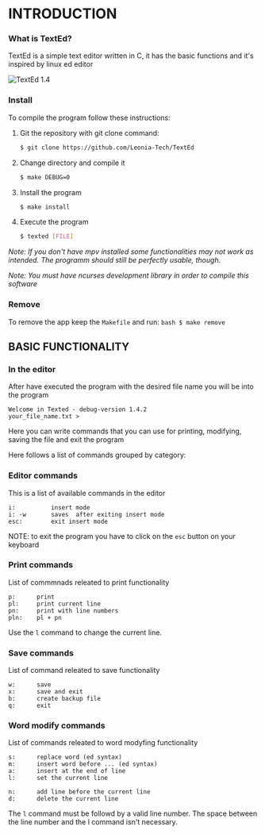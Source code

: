 # INTRODUCTION
### What is TextEd? 
TextEd is a simple text editor written in C, it has the basic functions and it's inspired by linux ed editor   

![TextEd 1.4](https://i.ibb.co/4t9r685/Text-Ed-1-4.png)

### Install
To compile the program follow these instructions: 

 1. Git the repository with git clone command: 
    ```bash
    $ git clone https://github.com/Leonia-Tech/TextEd
    ```

2. Change directory and compile it
    ```bash
    $ make DEBUG=0
    ```

3. Install the program
    ```bash
    $ make install
    ```

3. Execute the program 
    ``` bash 
    $ texted [FILE] 
    ```
*Note: If you don't have mpv installed some functionalities may not work as intended. The programm should still be perfectly usable, though.*

*Note: You must have ncurses development library in order to compile this software*

### Remove
To remove the app keep the `Makefile` and run:
    ```bash
    $ make remove
    ```

## BASIC FUNCTIONALITY

### In the editor 
After have executed the program with the desired file name you will be into the program 

```
Welcome in Texted - debug-version 1.4.2
your_file_name.txt > 
```
        
Here you can write commands that you can use for printing, modifying, saving the file and exit the program    

Here follows a list of commands  grouped by category: 

 
### Editor commands 
This is a list of available commands in the editor 


``` 
i:          insert mode
i: -w       saves  after exiting insert mode
esc:        exit insert mode 
```
NOTE: to exit the program you have to click on the `esc` button on your keyboard 
### Print commands
List of commmnads releated to print functionality

```
p:		print
pl:		print current line
pn:		print with line numbers 
pln:	pl + pn
```

Use the `l` command to change the current line. 

### Save commands
List of command releated to save functionality  
```
w:		save
x:		save and exit
b:		create backup file
q:		exit 
```

### Word modify commands
List of commands releated to word modyfing functionality
```
s:		replace word (ed syntax)
m:		insert word before ... (ed syntax)
a:		insert at the end of line 
l:		set the current line

n:		add line before the current line 
d:		delete the current line
```

The `l` command must be followd by a valid line number. The space between the line number and the l command isn't necessary.